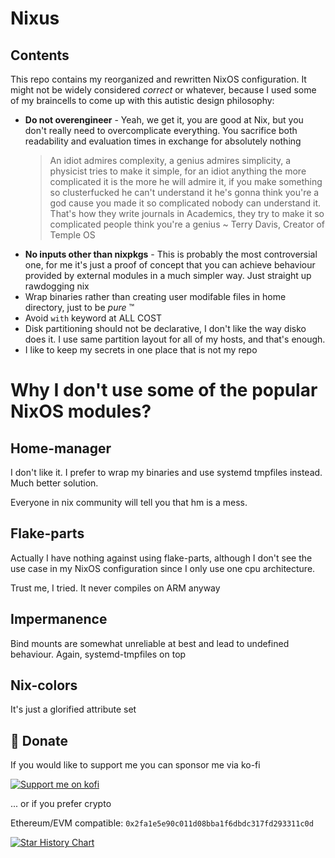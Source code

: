 # Nixus

## Contents

This repo contains my reorganized and rewritten NixOS configuration.
It might not be widely considered _correct_ or whatever, because I used some of my braincells to come up with this autistic design philosophy:

- **Do not overengineer** - Yeah, we get it, you are good at Nix, but you don't really need to overcomplicate everything. You sacrifice both readability and evaluation times in exchange for absolutely nothing
  > An idiot admires complexity, a genius admires simplicity, a physicist tries to make it simple, for an idiot anything the more complicated it is the more he will admire it, if you make something so clusterfucked he can't understand it he's gonna think you're a god cause you made it so complicated nobody can understand it. That's how they write journals in Academics, they try to make it so complicated people think you're a genius
  > ~ Terry Davis, Creator of Temple OS
- **No inputs other than nixpkgs** - This is probably the most controversial one, for me it's just a proof of concept that you can achieve behaviour provided by external modules in a much simpler way. Just straight up rawdogging nix
- Wrap binaries rather than creating user modifable files in home directory, just to be _pure_ ™️
- Avoid `with` keyword at ALL COST
- Disk partitioning should not be declarative, I don't like the way disko does it. I use same partition layout for all of my hosts, and that's enough.
- I like to keep my secrets in one place that is not my repo

# Why I don't use some of the popular NixOS modules?

## Home-manager

I don't like it. I prefer to wrap my binaries and use systemd tmpfiles instead. Much better solution.

Everyone in nix community will tell you that hm is a mess.

## Flake-parts

Actually I have nothing against using flake-parts, although I don't see the use case in my NixOS configuration since I only use one cpu architecture.

Trust me, I tried. It never compiles on ARM anyway

## Impermanence

Bind mounts are somewhat unreliable at best and lead to undefined behaviour. Again, systemd-tmpfiles on top

## Nix-colors

It's just a glorified attribute set

## 💛 Donate

If you would like to support me you can sponsor me via ko-fi

<a href="https://ko-fi.com/sioodmy"><img src="https://ko-fi.com/img/githubbutton_sm.svg" alt="Support me on kofi" /> </a>

... or if you prefer crypto

Ethereum/EVM compatible: `0x2fa1e5e90c011d08bba1f6dbdc317fd293311c0d`

[![Star History Chart](https://api.star-history.com/svg?repos=sioodmy/dotfiles&type=Date)](https://star-history.com/#sioodmy/dotfiles&Date)
